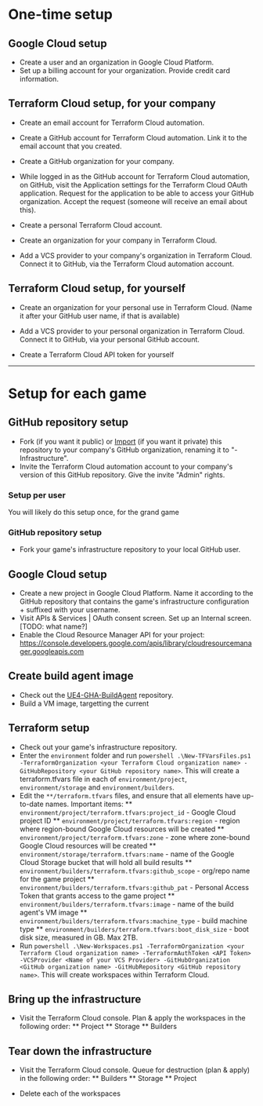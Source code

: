 

# One-time setup

## Google Cloud setup

* Create a user and an organization in Google Cloud Platform.
* Set up a billing account for your organization. Provide credit card information.

## Terraform Cloud setup, for your company

* Create an email account for Terraform Cloud automation.
* Create a GitHub account for Terraform Cloud automation. Link it to the email account that you created.

* Create a GitHub organization for your company.
* While logged in as the GitHub account for Terraform Cloud automation, on GitHub, visit the Application settings for the Terraform Cloud OAuth application. Request for the application to be able to access your GitHub organization. Accept the request (someone will receive an email about this).

* Create a personal Terraform Cloud account.
* Create an organization for your company in Terraform Cloud.
* Add a VCS provider to your company's organization in Terraform Cloud. Connect it to GitHub, via the Terraform Cloud automation account.

## Terraform Cloud setup, for yourself

* Create an organization for your personal use in Terraform Cloud. (Name it after your GitHub user name, if that is available)
* Add a VCS provider to your personal organization in Terraform Cloud. Connect it to GitHub, via your personal GitHub account.

* Create a Terraform Cloud API token for yourself

---

# Setup for each game

## GitHub repository setup

* Fork (if you want it public) or [Import](https://help.github.com/en/github/importing-your-projects-to-github/importing-a-repository-with-github-importer) (if you want it private) this repository to your company's GitHub organization, renaming it to "<your game>-Infrastructure".
* Invite the Terraform Cloud automation account to your company's version of this GitHub repository. Give the invite "Admin" rights.

### Setup per user

You will likely do this setup once, for the grand game

### GitHub repository setup

* Fork your game's infrastructure repository to your local GitHub user.

## Google Cloud setup

* Create a new project in Google Cloud Platform. Name it according to the GitHub repository that contains the game's infrastructure configuration + suffixed with your username.
* Visit APIs & Services | OAuth consent screen. Set up an Internal screen. [TODO: what name?]
* Enable the Cloud Resource Manager API for your project: https://console.developers.google.com/apis/library/cloudresourcemanager.googleapis.com

## Create build agent image

* Check out the [UE4-GHA-BuildAgent](https://github.com/falldamagestudio.com/UE4-GHA-BuildAgent) repository.
* Build a VM image, targetting the current 

## Terraform setup

* Check out your game's infrastructure repository.
* Enter the `environment` folder and run `powershell .\New-TFVarsFiles.ps1 -TerraformOrganization <your Terraform Cloud organization name> -GitHubRepository <your GitHub repository name>`. This will create a terraform.tfvars file
  in each of `environment/project`, `environment/storage` and `environment/builders`.
* Edit the `**/terraform.tfvars` files, and ensure that all elements have up-to-date names. Important items:
** `environment/project/terraform.tfvars:project_id` - Google Cloud project ID
** `environment/project/terraform.tfvars:region` - region where region-bound Google Cloud resources will be created
** `environment/project/terraform.tfvars:zone` - zone where zone-bound Google Cloud resources will be created
** `environment/storage/terraform.tfvars:name` - name of the Google Cloud Storage bucket that will hold all build results
** `environment/builders/terraform.tfvars:github_scope` - org/repo name for the game project
** `environment/builders/terraform.tfvars:github_pat` - Personal Access Token that grants access to the game project
** `environment/builders/terraform.tfvars:image` - name of the build agent's VM image
** `environment/builders/terraform.tfvars:machine_type` - build machine type
** `environment/builders/terraform.tfvars:boot_disk_size` - boot disk size, measured in GB. Max 2TB.
* Run `powershell .\New-Workspaces.ps1 -TerraformOrganization <your Terraform Cloud organization name> -TerraformAuthToken <API Token> -VCSProvider <Name of your VCS Provider> -GitHubOrganization <GitHub organization name> -GitHubRepository <GitHub repository name>`. This will create workspaces within Terraform Cloud.

## Bring up the infrastructure

* Visit the Terraform Cloud console. Plan & apply the workspaces in the following order:
** Project
** Storage
** Builders

## Tear down the infrastructure

* Visit the Terraform Cloud console. Queue for destruction (plan & apply) in the following order:
** Builders
** Storage
** Project

* Delete each of the workspaces
